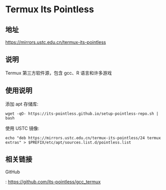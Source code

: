 # Termux Its Pointless

## 地址

<https://mirrors.ustc.edu.cn/termux-its-pointless>

## 说明

Termux 第三方软件源，包含 gcc、R 语言和许多游戏

## 使用说明

添加 apt 存储库:

```shell
wget -qO- https://its-pointless.github.io/setup-pointless-repo.sh | bash
```

使用 USTC 镜像:

```shell
echo "deb https://mirrors.ustc.edu.cn/termux-its-pointless/24 termux extras" > $PREFIX/etc/apt/sources.list.d/pointless.list
```

## 相关链接

GitHub

:   <https://github.com/its-pointless/gcc_termux>

